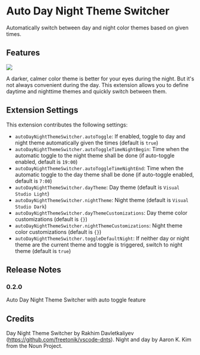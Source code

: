 # Auto Day Night Theme Switcher

Automatically switch between day and night color themes based on given times.

## Features

![](https://media.giphy.com/media/4Nk6EGaAnNeVi/giphy.gif)

A darker, calmer color theme is better for your eyes during the night. But it's not always convenient during the day. This extension allows you to define daytime and nighttime themes and quickly switch between them.

## Extension Settings

This extension contributes the following settings:

* `autoDayNightThemeSwitcher.autoToggle`: If enabled, toggle to day and night theme automatically given the times (default is `true`)
* `autoDayNightThemeSwitcher.autoToggleTimeNightBegin`: Time when the automatic toggle to the night theme shall be done (if auto-toggle enabled, default is `19:00`)
* `autoDayNightThemeSwitcher.autoToggleTimeNightEnd`: Time when the automatic toggle to the day theme shall be done (if auto-toggle enabled, default is `7:00`)
* `autoDayNightThemeSwitcher.dayTheme`: Day theme (default is `Visual Studio Light`)
* `autoDayNightThemeSwitcher.nightTheme`: Night theme (default is `Visual Studio Dark`)
* `autoDayNightThemeSwitcher.dayThemeCustomizations`: Day theme color customizations (default is `{}`)
* `autoDayNightThemeSwitcher.nightThemeCustomizations`: Night theme color customizations (default is `{}`)
* `autoDayNightThemeSwitcher.toggleDefaultNight`: If neither day or night theme are the current theme and toggle is triggered, switch to night theme (default is `true`)

## Release Notes

### 0.2.0

Auto Day Night Theme Switcher with auto toggle feature

## Credits

Day Night Theme Switcher by Rakhim Davletkaliyev (https://github.com/freetonik/vscode-dnts).
Night and day by Aaron K. Kim from the Noun Project.
